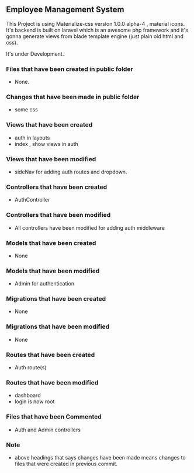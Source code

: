 ## Employee Management System
This Project is using Materialize-css version 1.0.0 alpha-4 , material icons. It's backend is built on laravel which is an awesome php framework and it's gonna generate views from blade template engine (just plain old html and css).

It's under Development.

### Files that have been created in public folder

- None.

### Changes that have been made in public folder

- some css

### Views that have been created

- auth in layouts
- index , show views in auth

### Views that have been modified

- sideNav for adding auth routes and dropdown.

### Controllers that have been created

- AuthController

### Controllers that have been modified

- All controllers have been modified for adding auth middleware

### Models that have been created

- None

### Models that have been modified

- Admin for authentication

### Migrations that have been created

- None

### Migrations that have been modified

- None

### Routes that have been created

- Auth route(s)

### Routes that have been modified

- dashboard
- login is now root

### Files that have been Commented

- Auth and Admin controllers

### Note

- above headings that says changes have been made means changes to files that were created in previous commit.